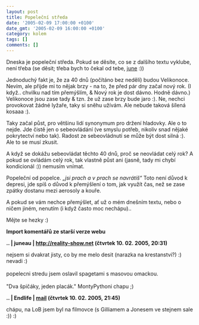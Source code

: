 ```yaml
---
layout: post
title: Popeleční středa
date: '2005-02-09 17:00:00 +0100'
date_gmt: '2005-02-09 16:00:00 +0100'
category: kolem
tags: []
comments: []
---
```

<p>Dneska je popeleční středa. Pokud se děsíte, co se z dalšího textu vyklube, není
třeba (se děsit; třeba bych to čekal od tebe, <a href="http://reality-show.net">june</a> :))</p>
<p>Jednoduchý fakt je, že za 40 dnů (počítáno bez nedělí) budou Velikonoce. Nevím,
ale přijde mi to nějak brzy - na to, že před pár dny začal nový rok. (I když..
chvilku nad tím přemýšlím, &amp; Nový rok je dost dávno. Hodně dávno.) Velikonoce
jsou zase tady &amp; tzn. že už zase brzy bude jaro :). Ne, nechci provokovat
žádné lyžaře, taky si sněhu užívám. Ale nebude taková šílená kosaaa :).</p>
<p>Taky začal půst, pro většinu lidí synonymum pro držení hladovky. Ale o to
nejde. Jde čistě jen o sebeovládání (ve smyslu potřeb, nikoliv snad nějaké pokrytectví
nebo tak). Radost ze sebeovládnutí se může být dost silná :). Ale to se musí zkusit.</p>
<p>A když se dokážu sebeovládat těchto 40 dnů, proč se neovládat celý rok? A pokud
se ovládám celý rok, tak vlastně půst ani (jasně, tady mi chybí kondicionál :))
nemusím vnímat.</p>
<p>Popeleční od popelce. <em>&bdquo;jsi prach a v prach se navrátíš&ldquo;</em>
Toto není důvod k depresi, jde spíš o důvod k přemýšlení o tom, jak využít čas,
než se zase zpátky dostanu mezi aerosoly a kouře.</p>
<p>A pokud se vám nechce přemýšlet, ať už o mém dnešním textu, nebo o ničem jiném,
nenutím (i když často moc nechápu)..</p>
<p>Mějte se hezky :)</p>
<div class="import-komentaru">
<p><strong>Import komentářů ze starší verze webu</strong></p>
<div class="comment">
<p style="font-weight:bold"><span class="compredmet">..</span> | <span class="comname">juneau</span> |  <a href="http://reality-show.net">http://reality-show.net</a> (čtvrtek&nbsp;10.&nbsp;02.&nbsp;2005,&nbsp;20:31)</p>
<p>nejsem si dvakrat jisty, co by me melo desit (narazka na krestanstvi?) :) nevadi :) <br>  <br> popelecni stredu jsem oslavil spagetami s masovou omackou. <br>  <br> &quot;Dva špičáky, jeden placák.&quot; MontyPythoni chapu ;) </p>
</div>
<div class="comment">
<p style="font-weight:bold"><span class="compredmet">..</span> | <span class="comname">Endlife</span> |  <a href="mailto:jan.martinek@post.cz">mail</a> (čtvrtek&nbsp;10.&nbsp;02.&nbsp;2005,&nbsp;21:45)</p>
<p>chápu, na LoB jsem byl na filmovce (s Gilliamem a Jonesem ve stejnem sale :)) :) </p>
</div>
</div>
